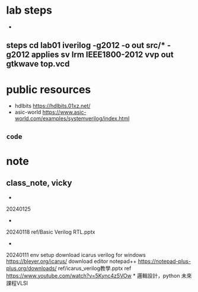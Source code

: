 # lab steps
*
steps
	cd lab01
	iverilog -g2012 -o out src/*
		-g2012 applies sv lrm IEEE1800-2012
	vvp out
	gtkwave top.vcd
--------------------------------------------------------------
# public resources
- hdlbits
	https://hdlbits.01xz.net/
- asic-world
	https://www.asic-world.com/examples/systemverilog/index.html
		
`code`
--------------------------------------------------------------
# note
## class_note, vicky
*
20240125

*
20240118
	ref/Basic Verilog RTL.pptx

*
20240111
	env setup
		download icarus verilog for windows
			https://bleyer.org/icarus/
		download editor notepad++
			https://notepad-plus-plus.org/downloads/
	ref/icarus_verilog教學.pptx
	ref
		https://www.youtube.com/watch?v=5Kync4z5VOw
*
邏輯設計，python
未來課程VLSI
	